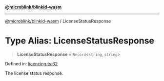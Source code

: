 [**@microblink/blinkid-wasm**](../README.md)

***

[@microblink/blinkid-wasm](../README.md) / LicenseStatusResponse

# Type Alias: LicenseStatusResponse

> **LicenseStatusResponse** = `Record`\<`string`, `string`\>

Defined in: [licencing.ts:62](https://github.com/BlinkID/blinkid-web/blob/main/packages/blinkid-wasm/src/licencing.ts)

The license status response.
